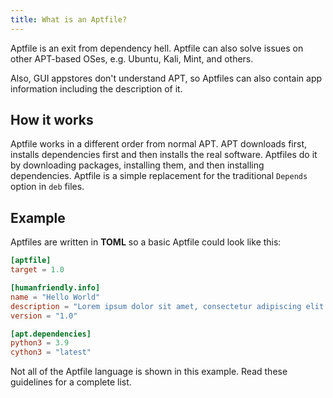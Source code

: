 ```yaml
---
title: What is an Aptfile?
---
```


Aptfile is an exit from dependency hell. Aptfile can also solve issues on other APT-based
OSes, e.g. Ubuntu, Kali, Mint, and others.

Also, GUI appstores don't understand APT, so Aptfiles can also contain app information including
the description of it.

## How it works

Aptfile works in a different order from normal APT. APT downloads first, installs dependencies
first and then installs the real software. Aptfiles do it by downloading packages, installing them,
and then installing dependencies. Aptfile is a simple replacement for the traditional `Depends` option
in `deb` files.

## Example

Aptfiles are written in **TOML** so a basic Aptfile could look like this:

```toml
[aptfile]
target = 1.0

[humanfriendly.info]
name = "Hello World"
description = "Lorem ipsum dolor sit amet, consectetur adipiscing elit."
version = "1.0"

[apt.dependencies]
python3 = 3.9
cython3 = "latest"
```

Not all of the Aptfile language is shown in this example. Read these guidelines for a complete
list.
